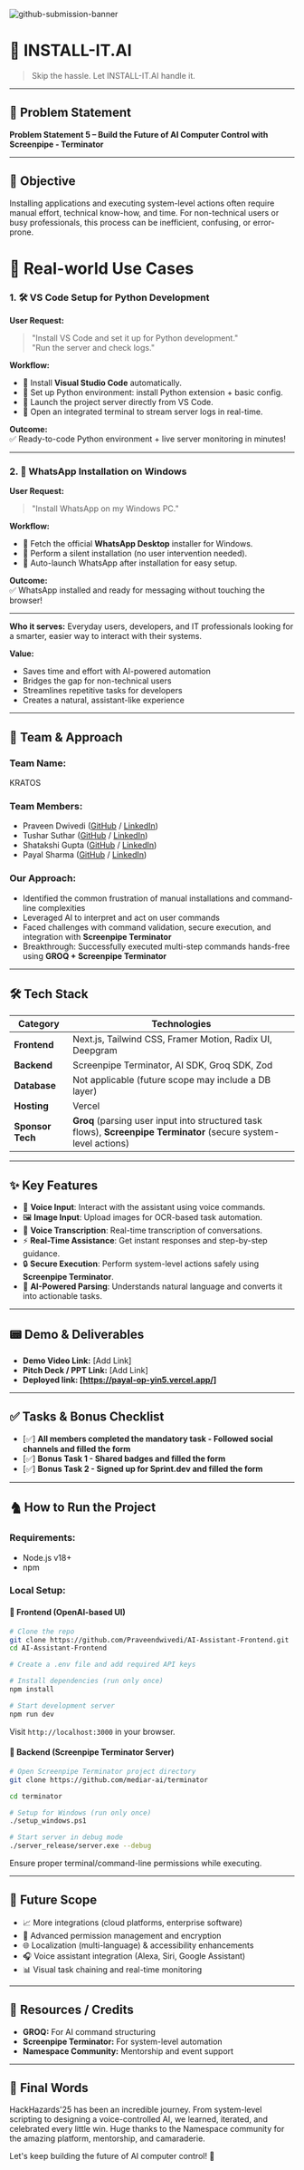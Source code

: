 ![github-submission-banner](https://github.com/user-attachments/assets/a1493b84-e4e2-456e-a791-ce35ee2bcf2f)

# 🚀 INSTALL-IT.AI

> Skip the hassle. Let INSTALL-IT.AI handle it.

---

## 📌 Problem Statement

**Problem Statement 5 – Build the Future of AI Computer Control with Screenpipe - Terminator**

---

## 🎯 Objective

Installing applications and executing system-level actions often require manual effort, technical know-how, and time. For non-technical users or busy professionals, this process can be inefficient, confusing, or error-prone.

# 🚀 Real-world Use Cases

### 1. 🛠️ VS Code Setup for Python Development
**User Request:**  
> "Install VS Code and set it up for Python development."  
> "Run the server and check logs."

**Workflow:**  
- 🔹 Install **Visual Studio Code** automatically.  
- 🔹 Set up Python environment: install Python extension + basic config.  
- 🔹 Launch the project server directly from VS Code.  
- 🔹 Open an integrated terminal to stream server logs in real-time.

**Outcome:**  
✅ Ready-to-code Python environment + live server monitoring in minutes!

---

### 2. 💬 WhatsApp Installation on Windows
**User Request:**  
> "Install WhatsApp on my Windows PC."

**Workflow:**  
- 🔹 Fetch the official **WhatsApp Desktop** installer for Windows.  
- 🔹 Perform a silent installation (no user intervention needed).  
- 🔹 Auto-launch WhatsApp after installation for easy setup.

**Outcome:**  
✅ WhatsApp installed and ready for messaging without touching the browser!

---

**Who it serves:** Everyday users, developers, and IT professionals looking for a smarter, easier way to interact with their systems.

**Value:**

- Saves time and effort with AI-powered automation
- Bridges the gap for non-technical users
- Streamlines repetitive tasks for developers
- Creates a natural, assistant-like experience

---

## 🧠 Team & Approach

### Team Name:

KRATOS

### Team Members:

- Praveen Dwivedi ([GitHub](https://github.com/Praveendwivedi) / [LinkedIn](https://www.linkedin.com/in/dwivedipraveen/))
- Tushar Suthar ([GitHub](https://github.com/tusharsuthar1256) / [LinkedIn](https://www.linkedin.com/in/tushar-suthar-469163260/))
- Shatakshi Gupta ([GitHub](https://github.com/Shatakshi-gupta-ggits) / [LinkedIn](https://www.linkedin.com/in/shatakshi1/))
- Payal Sharma ([GitHub](https://github.com/payalgit13) / [LinkedIn](https://www.linkedin.com/in/payal-sharma-366748259/))

### Our Approach:

- Identified the common frustration of manual installations and command-line complexities
- Leveraged AI to interpret and act on user commands
- Faced challenges with command validation, secure execution, and integration with **Screenpipe Terminator**
- Breakthrough: Successfully executed multi-step commands hands-free using **GROQ + Screenpipe Terminator**

---

## 🛠️ Tech Stack

| **Category**       | **Technologies**                                                                 |
|---------------------|---------------------------------------------------------------------------------|
| **Frontend**        | Next.js, Tailwind CSS, Framer Motion, Radix UI, Deepgram                                |
| **Backend**         | Screenpipe Terminator, AI SDK, Groq SDK, Zod                                   |
| **Database**        | Not applicable (future scope may include a DB layer)                          |
| **Hosting**         | Vercel                                                                        |
| **Sponsor Tech**    | **Groq** (parsing user input into structured task flows), **Screenpipe Terminator** (secure system-level actions) |

---

## ✨ Key Features

- 🎤 **Voice Input**: Interact with the assistant using voice commands.
- 🖼️ **Image Input**: Upload images for OCR-based task automation.
- 📝 **Voice Transcription**: Real-time transcription of conversations.
- ⚡ **Real-Time Assistance**: Get instant responses and step-by-step guidance.
- 🔒 **Secure Execution**: Perform system-level actions safely using **Screenpipe Terminator**.
- 🧠 **AI-Powered Parsing**: Understands natural language and converts it into actionable tasks.

---

## 📟️ Demo & Deliverables

- **Demo Video Link:** [Add Link]
- **Pitch Deck / PPT Link:** [Add Link]
- **Deployed link: [https://payal-op-yin5.vercel.app/]**

---

## ✅ Tasks & Bonus Checklist

- [✅] **All members completed the mandatory task - Followed social channels and filled the form**
- [✅] **Bonus Task 1 - Shared badges and filled the form**
- [✅] **Bonus Task 2 - Signed up for Sprint.dev and filled the form**

---

## 🩒 How to Run the Project

### Requirements:

- Node.js v18+
- npm

### Local Setup:

#### 🔹 Frontend (OpenAI-based UI)

```bash
# Clone the repo
git clone https://github.com/Praveendwivedi/AI-Assistant-Frontend.git
cd AI-Assistant-Frontend

# Create a .env file and add required API keys

# Install dependencies (run only once)
npm install

# Start development server
npm run dev
```

Visit `http://localhost:3000` in your browser.

#### 🔹 Backend (Screenpipe Terminator Server)

```bash
# Open Screenpipe Terminator project directory
git clone https://github.com/mediar-ai/terminator

cd terminator

# Setup for Windows (run only once)
./setup_windows.ps1

# Start server in debug mode
./server_release/server.exe --debug
```

Ensure proper terminal/command-line permissions while executing.

---

## 🧬 Future Scope

- 📈 More integrations (cloud platforms, enterprise software)
- 🔧 Advanced permission management and encryption
- 🌐 Localization (multi-language) & accessibility enhancements
- 🎧 Voice assistant integration (Alexa, Siri, Google Assistant)
- 📊 Visual task chaining and real-time monitoring

---

## 📌 Resources / Credits

- **GROQ:** For AI command structuring
- **Screenpipe Terminator:** For system-level automation
- **Namespace Community:** Mentorship and event support

---

## 🏁 Final Words

HackHazards'25 has been an incredible journey. From system-level scripting to designing a voice-controlled AI, we learned, iterated, and celebrated every little win. Huge thanks to the Namespace community for the amazing platform, mentorship, and camaraderie.

Let's keep building the future of AI computer control! 🤖

